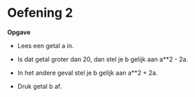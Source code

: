 # Oefening 2

**Opgave**

* Lees een getal a in.

* Is dat getal groter dan 20, dan stel je b gelijk aan a**2 - 2a.

* In het andere geval stel je b gelijk aan a**2 + 2a.

* Druk getal b af.
